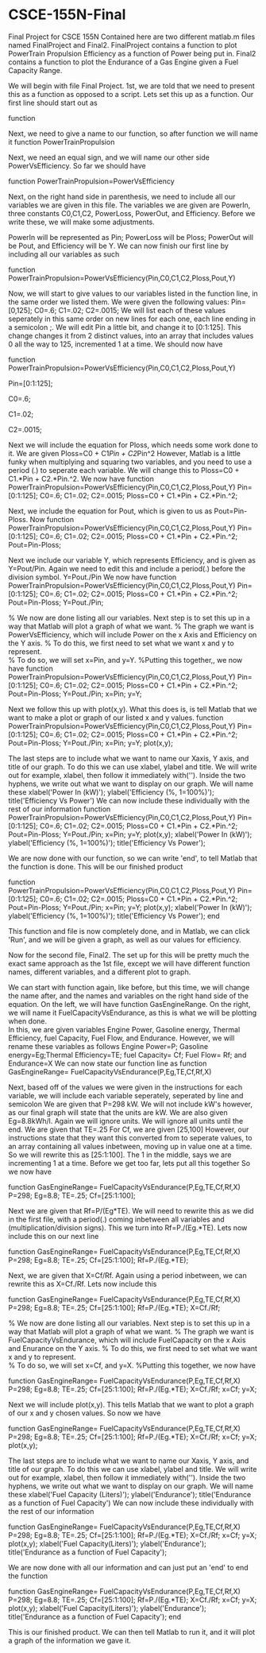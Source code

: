 # CSCE-155N-Final
Final Project for CSCE 155N
Contained here are two different matlab.m files named FinalProject and Final2.
FinalProject contains a function to plot PowerTrain Propulsion Efficiency as a function of Power being put in.
Final2 contains a function to plot the Endurance of a Gas Engine given a Fuel Capacity Range.

We will begin with file Final Project.
1st, we are told that we need to present this as a function as opposed to a script.
Lets set this up as a function.  Our first line should start out as

function

Next, we need to give a name to our function, so after function we will name it
function PowerTrainPropulsion

Next, we need an equal sign, and we will name our other side PowerVsEfficiency.
So far we should have

function PowerTrainPropulsion=PowerVsEfficiency

Next, on the right hand side in parenthesis, we need to include all our variables we are given in this file.
The variables we are given are PowerIn, three constants C0,C1,C2, PowerLoss, PowerOut, and Efficiency.
Before we write these, we will make some adjustments.

PowerIn will be represented as Pin; PowerLoss will be Ploss; PowerOut will be Pout, and Efficiency will be Y.
We can now finish our first line by including all our variables as such

function PowerTrainPropulsion=PowerVsEfficiency(Pin,C0,C1,C2,Ploss,Pout,Y)

Now, we will start to give values to our variables listed in the function line, in the same order we listed them.
We were given the following values:  Pin=[0,125]; C0=.6; C1=.02; C2=.0015; We will list each of these values seperately in this same order on new lines for each one, each line ending in a semicolon ;. We will edit Pin a little bit, and change it to [0:1:125].  This change changes it from 2 distinct values, into an array that includes values 0 all the way to 125, incremented 1 at a time.
We should now have 

function PowerTrainPropulsion=PowerVsEfficiency(Pin,C0,C1,C2,Ploss,Pout,Y)

Pin=[0:1:125];

C0=.6;

C1=.02;

C2=.0015;

Next we will include the equation for Ploss, which needs some work done to it.  We are given Ploss=C0 + C1*Pin + C2*Pin^2
However, Matlab is a little funky when multiplying and squaring two variables, and you need to use a period (.) to seperate each variable.
We will change this to Ploss=C0 + C1.*Pin + C2.*Pin.^2.
We now have 
function PowerTrainPropulsion=PowerVsEfficiency(Pin,C0,C1,C2,Ploss,Pout,Y)
Pin=[0:1:125];
C0=.6;
C1=.02;
C2=.0015;
Ploss=C0 + C1.*Pin + C2.*Pin.^2;

Next, we include the equation for Pout, which is given to us as Pout=Pin-Ploss.
Now
function PowerTrainPropulsion=PowerVsEfficiency(Pin,C0,C1,C2,Ploss,Pout,Y)
Pin=[0:1:125];
C0=.6;
C1=.02;
C2=.0015;
Ploss=C0 + C1.*Pin + C2.*Pin.^2;
Pout=Pin-Ploss;

Next we include our variable Y, which represents Efficiency, and is given as Y=Pout/Pin.  Again we need to edit this and include a period(.) before the division symbol.
Y=Pout./Pin
We now have 
function PowerTrainPropulsion=PowerVsEfficiency(Pin,C0,C1,C2,Ploss,Pout,Y)
Pin=[0:1:125];
C0=.6;
C1=.02;
C2=.0015;
Ploss=C0 + C1.*Pin + C2.*Pin.^2;
Pout=Pin-Ploss;
Y=Pout./Pin;

% We now are done listing all our variables.  Next step is to set this up in a way that Matlab will plot a graph of what we want.
% The graph we want is PowerVsEfficiency, which will include Power on the x Axis and Efficiency on the Y axis.
% To do this, we first need to set what we want x and y to represent.  
% To do so, we will set x=Pin, and y=Y.
%Putting this together,, we now have
function PowerTrainPropulsion=PowerVsEfficiency(Pin,C0,C1,C2,Ploss,Pout,Y)
Pin=[0:1:125];
C0=.6;
C1=.02;
C2=.0015;
Ploss=C0 + C1.*Pin + C2.*Pin.^2;
Pout=Pin-Ploss;
Y=Pout./Pin;
x=Pin;
y=Y;

Next we follow this up with plot(x,y).  What this does is, is tell Matlab that we want to make a plot or graph of our listed x and y values.
function PowerTrainPropulsion=PowerVsEfficiency(Pin,C0,C1,C2,Ploss,Pout,Y)
Pin=[0:1:125];
C0=.6;
C1=.02;
C2=.0015;
Ploss=C0 + C1.*Pin + C2.*Pin.^2;
Pout=Pin-Ploss;
Y=Pout./Pin;
x=Pin;
y=Y;
plot(x,y);

The last steps are to include what we want to name our Xaxis, Y axis, and title of our graph.
To do this we can use xlabel, ylabel and title. 
We will write out for example, xlabel, then follow it immediately with('').  Inside the two hyphens, we write out what we want to display on our graph.
We will name these
xlabel('Power In (kW)'); ylabel('Efficiency (%, 1=100%)'); title('Efficiency Vs Power')
We can now include these individually with the rest of our information
function PowerTrainPropulsion=PowerVsEfficiency(Pin,C0,C1,C2,Ploss,Pout,Y)
Pin=[0:1:125];
C0=.6;
C1=.02;
C2=.0015;
Ploss=C0 + C1.*Pin + C2.*Pin.^2;
Pout=Pin-Ploss;
Y=Pout./Pin;
x=Pin;
y=Y;
plot(x,y);
xlabel('Power In (kW)');
ylabel('Efficiency (%, 1=100%)'); 
title('Efficiency Vs Power');

We are now done with our function, so we can write 'end', to tell Matlab that the function is done. 
This will be our finished product

function PowerTrainPropulsion=PowerVsEfficiency(Pin,C0,C1,C2,Ploss,Pout,Y)
Pin=[0:1:125];
C0=.6;
C1=.02;
C2=.0015;
Ploss=C0 + C1.*Pin + C2.*Pin.^2;
Pout=Pin-Ploss;
Y=Pout./Pin;
x=Pin;
y=Y;
plot(x,y);
xlabel('Power In (kW)');
ylabel('Efficiency (%, 1=100%)'); 
title('Efficiency Vs Power');
end

This function and file is now completely done, and in Matlab, we can click 'Run', and we will be given a graph, as well as our values for efficiency.  







Now for the second file, Final2.
The set up for this will be pretty much the exact same approach as the 1st file, except we will have different function names, different variables, and a different plot to graph.

We can start with function again, like before, but this time, we will change the name after, and the names and variables on the right hand side of the equation.
On the left, we will have function GasEngineRange.
On the right, we will name it FuelCapacityVsEndurance, as this is what we will be plotting when done.  
In this, we are given variables Engine Power, Gasoline energy, Thermal Efficiency, fuel Capacity, Fuel Flow, and Endurance.
However, we will rename these variables as follows
Engine Power=P; Gasoline energy=Eg;Thermal Efficiency=TE; fuel Capacity= Cf; Fuel Flow= Rf; and Endurance=X
We can now state our function line as
function GasEngineRange= FuelCapacityVsEndurance(P,Eg,TE,Cf,Rf,X)

Next, based off of the values we were given in the instructions for each variable, we will include each variable seperately, seperated by line and semicolon 
We are given that P=298 kW.  We will not include kW's however, as our final graph will state that the units are kW.
We are also given Eg=8.8kWh/l.  Again we will ignore units.  We will ignore all units until the end.
We are given that TE=.25
For Cf, we are given [25,100]  However, our instructions state that they want this converted from to seperate values, to an array containing all values inbetween, moving up in value one at a time.  So we will rewrite this as [25:1:100].  The 1 in the middle, says we are incrementing 1 at a time.
Before we get too far, lets put all this together
So we now have

function GasEngineRange= FuelCapacityVsEndurance(P,Eg,TE,Cf,Rf,X)
P=298;
Eg=8.8;
TE=.25;
Cf=[25:1:100];

Next we are given that Rf=P/(Eg*TE).  We will need to rewrite this as we did in the first file, with a period(.) coming inbetween all variables and (multiplication/division signs).  This we turn into Rf=P./(Eg.*TE).
Lets now include this on our next line

function GasEngineRange= FuelCapacityVsEndurance(P,Eg,TE,Cf,Rf,X)
P=298;
Eg=8.8;
TE=.25;
Cf=[25:1:100];
Rf=P./(Eg.*TE);

Next, we are given that X=Cf/Rf.  Again using a period inbetween, we can rewrite this as
X=Cf./Rf.
Lets now include this

function GasEngineRange= FuelCapacityVsEndurance(P,Eg,TE,Cf,Rf,X)
P=298;
Eg=8.8;
TE=.25;
Cf=[25:1:100];
Rf=P./(Eg.*TE);
X=Cf./Rf;

% We now are done listing all our variables.  Next step is to set this up in a way that Matlab will plot a graph of what we want.
% The graph we want is FuelCapacityVsEndurance, which will include FuelCapacity on the x Axis and Enurance on the Y axis.
% To do this, we first need to set what we want x and y to represent.  
% To do so, we will set x=Cf, and y=X.
%Putting this together, we now have

function GasEngineRange= FuelCapacityVsEndurance(P,Eg,TE,Cf,Rf,X)
P=298;
Eg=8.8;
TE=.25;
Cf=[25:1:100];
Rf=P./(Eg.*TE);
X=Cf./Rf;
x=Cf;
y=X;

Next we will include plot(x,y).  This tells Matlab that we want to plot a graph of our x and y chosen values.
So now we have

function GasEngineRange= FuelCapacityVsEndurance(P,Eg,TE,Cf,Rf,X)
P=298;
Eg=8.8;
TE=.25;
Cf=[25:1:100];
Rf=P./(Eg.*TE);
X=Cf./Rf;
x=Cf;
y=X;
plot(x,y);

The last steps are to include what we want to name our Xaxis, Y axis, and title of our graph.
To do this we can use xlabel, ylabel and title. 
We will write out for example, xlabel, then follow it immediately with('').  Inside the two hyphens, we write out what we want to display on our graph.
We will name these
xlabel('Fuel Capacity (Liters)'); ylabel('Endurance'); title('Endurance as a function of Fuel Capacity')
We can now include these individually with the rest of our information

function GasEngineRange= FuelCapacityVsEndurance(P,Eg,TE,Cf,Rf,X)
P=298;
Eg=8.8;
TE=.25;
Cf=[25:1:100];
Rf=P./(Eg.*TE);
X=Cf./Rf;
x=Cf;
y=X;
plot(x,y);
xlabel('Fuel Capacity(Liters)');
ylabel('Endurance');
title('Endurance as a function of Fuel Capacity');

We are now done with all our information and can just put an 'end' to end the function

function GasEngineRange= FuelCapacityVsEndurance(P,Eg,TE,Cf,Rf,X)
P=298;
Eg=8.8;
TE=.25;
Cf=[25:1:100];
Rf=P./(Eg.*TE);
X=Cf./Rf;
x=Cf;
y=X;
plot(x,y);
xlabel('Fuel Capacity(Liters)');
ylabel('Endurance');
title('Endurance as a function of Fuel Capacity');
end

This is our finished product.  We can then tell Matlab to run it, and it will plot a graph of the information we gave it.  










